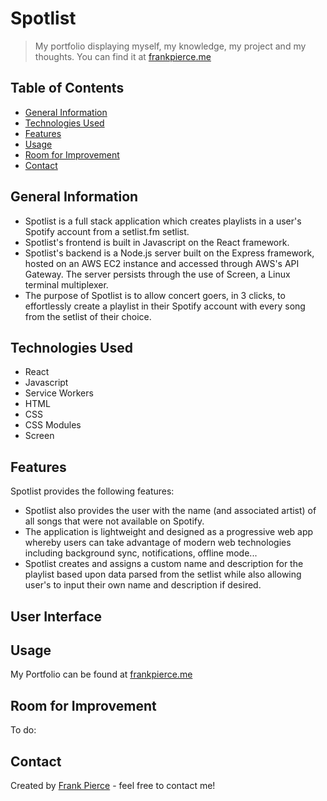 # Spotlist
> My portfolio displaying myself, my knowledge, my project and my thoughts.
> You can find it at [frankpierce.me](https://www.frankpierce.me/)

## Table of Contents
* [General Information](#general-information)
* [Technologies Used](#technologies-used)
* [Features](#features)
* [Usage](#usage)
* [Room for Improvement](#room-for-improvement)
* [Contact](#contact)


## General Information
- Spotlist is a full stack application which creates playlists in a user's Spotify account from a setlist.fm setlist.
- Spotlist's frontend is built in Javascript on the React framework.
- Spotlist's backend is a Node.js server built on the Express framework, hosted on an AWS EC2 instance and accessed through AWS's API Gateway. The server persists through the use of Screen, a Linux terminal multiplexer.
- The purpose of Spotlist is to allow concert goers, in 3 clicks, to effortlessly create a playlist in their Spotify account with every song from the setlist of their choice.


## Technologies Used
- React
- Javascript
- Service Workers
- HTML
- CSS
- CSS Modules
- Screen


## Features
Spotlist provides the following features:
- Spotlist also provides the user with the name (and associated artist) of all songs that were not available on Spotify.
- The application is lightweight and designed as a progressive web app whereby users can take advantage of modern web technologies including background sync, notifications, offline mode...
- Spotlist creates and assigns a custom name and description for the playlist based upon data parsed from the setlist while also allowing user's to input their own name and description if desired.


## User Interface


## Usage
My Portfolio can be found at [frankpierce.me](https://www.frankpierce.me/)


## Room for Improvement
To do:


## Contact
Created by [Frank Pierce](https://www.frankpierce.me/) - feel free to contact me!
